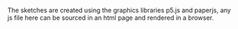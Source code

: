 The sketches are created using the graphics libraries p5.js and paperjs, any js file here can be sourced in an html page and rendered in a browser.
